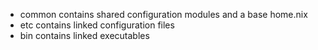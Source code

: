 
- common contains shared configuration modules and a base home.nix
- etc contains linked configuration files
- bin contains linked executables

